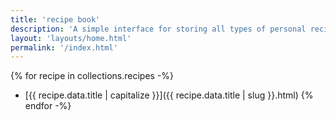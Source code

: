```yaml
---
title: 'recipe book'
description: 'A simple interface for storing all types of personal recipes. Choose from a recipe below:'
layout: 'layouts/home.html'
permalink: '/index.html'
---
```



{% for recipe in collections.recipes -%}
- [{{ recipe.data.title | capitalize }}]({{ recipe.data.title | slug }}.html)
{% endfor -%}
